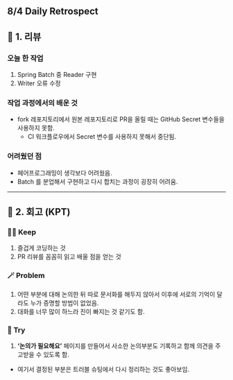 ## 8/4 Daily Retrospect

## 📒 1. 리뷰

### 오늘 한 작업

1. Spring Batch 중 Reader 구현
2. Writer 오류 수정

### 작업 과정에서의 배운 것

- fork 레포지토리에서 원본 레포지토리로 PR을 올릴 때는 GitHub Secret 변수들을 사용하지 못함.
    - CI 워크플로우에서 Secret 변수를 사용하지 못해서 중단됨.

### 어려웠던 점

- 페어프로그래밍이 생각보다 어려웠음.
- Batch 를 분업해서 구현하고 다시 합치는 과정이 굉장히 어려움.

---

## 📒 2. 회고 (KPT)

### 🤸‍♂️ Keep

1. 즐겁게 코딩하는 것
2. PR 리뷰를 꼼꼼히 읽고 배울 점을 얻는 것

### 🪄 Problem

1. 어떤 부분에 대해 논의한 뒤 따로 문서화를 해두지 않아서 이후에 서로의 기억이 달라도 누가 증명할 방법이 없었음.
2. 대화를 너무 많이 하느라 진이 빠지는 것 같기도 함.

### 🎯 Try

1. **‘논의가 필요해요’** 페이지를 만들어서 사소한 논의부분도 기록하고 함께 의견을 주고받을 수 있도록 함.
- 여기서 결정된 부분은 트러블 슈팅에서 다시 정리하는 것도 좋아보임.